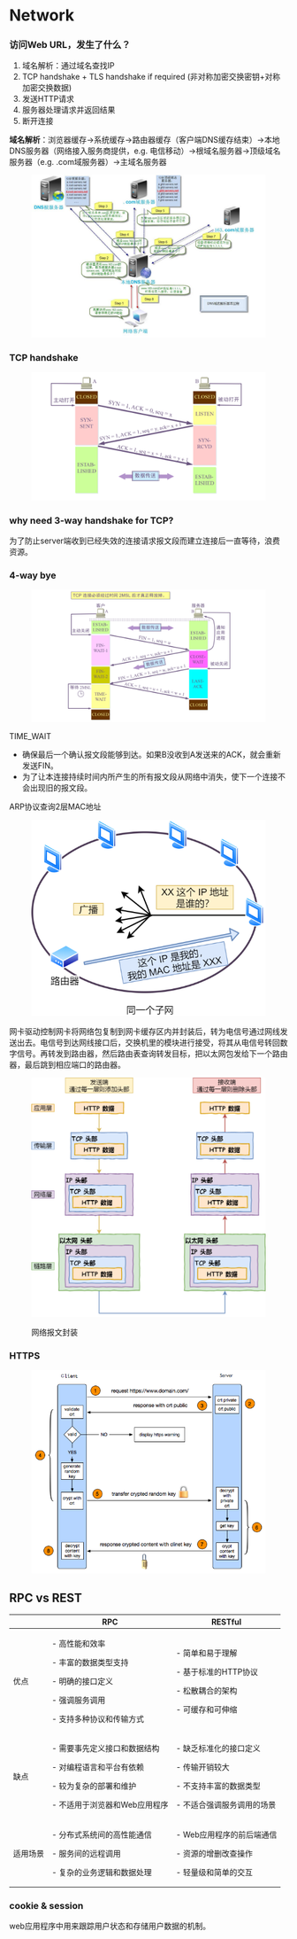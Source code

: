 # Network

### 访问Web URL，发生了什么？

1. 域名解析：通过域名查找IP
2. TCP handshake + TLS handshake if required (非对称加密交换密钥+对称加密交换数据)
3. 发送HTTP请求
4. 服务器处理请求并返回结果
5. 断开连接

**域名解析**：浏览器缓存->系统缓存->路由器缓存（客户端DNS缓存结束）->本地DNS服务器（网络接入服务商提供，e.g. 电信移动）->根域名服务器->顶级域名服务器（e.g. .com域服务器）->主域名服务器

<figure><img src="../.gitbook/assets/dns.jpeg" alt=""><figcaption></figcaption></figure>

### TCP handshake

<figure><img src="../.gitbook/assets/tcp-3.png" alt=""><figcaption></figcaption></figure>

### why need 3-way handshake for TCP?

为了防止server端收到已经失效的连接请求报文段而建立连接后一直等待，浪费资源。

### 4-way bye

<figure><img src="../.gitbook/assets/tcp-4.png" alt=""><figcaption></figcaption></figure>

TIME\_WAIT

* 确保最后一个确认报文段能够到达。如果B没收到A发送来的ACK，就会重新发送FIN。
* 为了让本连接持续时间内所产生的所有报文段从网络中消失，使下一个连接不会出现旧的报文段。





ARP协议查询2层MAC地址

<figure><img src="../.gitbook/assets/ARP.png" alt=""><figcaption></figcaption></figure>

网卡驱动控制网卡将网络包复制到网卡缓存区内并封装后，转为电信号通过网线发送出去。电信号到达网线接口后，交换机里的模块进行接受，将其从电信号转回数字信号。再转发到路由器，然后路由表查询转发目标，把以太网包发给下一个路由器，最后跳到相应端口的路由器。



<figure><img src="../.gitbook/assets/网络报文封装.png" alt=""><figcaption><p>网络报文封装</p></figcaption></figure>

### HTTPS

<figure><img src="../.gitbook/assets/How-HTTPS-Works2.png" alt=""><figcaption></figcaption></figure>

##

## RPC vs REST

|      | RPC                                                                                   | RESTful                                                                    |
| ---- | ------------------------------------------------------------------------------------- | -------------------------------------------------------------------------- |
| 优点   | <p>- 高性能和效率</p><p>- 丰富的数据类型支持</p><p>- 明确的接口定义</p><p>- 强调服务调用</p><p>- 支持多种协议和传输方式</p>  | <p>- 简单和易于理解</p><p>- 基于标准的HTTP协议</p><p>- 松散耦合的架构</p><p>- 可缓存和可伸缩</p>       |
| 缺点   | <p>- 需要事先定义接口和数据结构</p><p>- 对编程语言和平台有依赖</p><p>- 较为复杂的部署和维护</p><p>- 不适用于浏览器和Web应用程序</p> | <p>- 缺乏标准化的接口定义</p><p>- 传输开销较大</p><p>- 不支持丰富的数据类型</p><p>- 不适合强调服务调用的场景</p> |
| 适用场景 | <p>- 分布式系统间的高性能通信</p><p>- 服务间的远程调用</p><p>- 复杂的业务逻辑和数据处理</p>                           | <p>- Web应用程序的前后端通信</p><p>- 资源的增删改查操作</p><p>- 轻量级和简单的交互</p>                 |

### cookie & session

web应用程序中用来跟踪用户状态和存储用户数据的机制。

